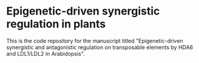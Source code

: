 # **Epigenetic-driven synergistic regulation in plants**

This is the code repository for the manuscript titled "Epigenetic-driven synergistic and antagonistic regulation on transposable elements by HDA6 and LDL1/LDL2 in Arabidopsis".
